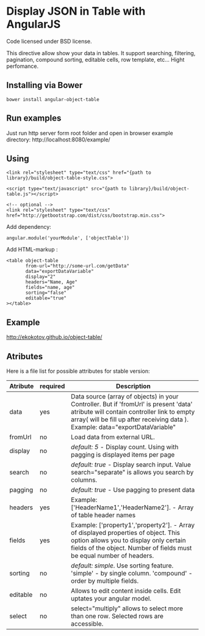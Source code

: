 Display JSON in Table with AngularJS
=================

Code licensed under BSD license.

This directive allow show your data in tables. It support searching, filtering, pagination, compound sorting, editable cells, row template, etc...
Hight perfomance.


## Installing via Bower
```
bower install angular-object-table
```

## Run examples
Just run http server form root folder and open in browser example directory: http://localhost:8080/example/

## Using

```
<link rel="stylesheet" type="text/css" href="{path to library}/build/object-table-style.css">

<script type="text/javascript" src="{path to library}/build/object-table.js"></script>

<!-- optional -->
<link rel="stylesheet" type="text/css" href="http://getbootstrap.com/dist/css/bootstrap.min.css">
```
Add dependency:
```
angular.module('yourModule', ['objectTable'])
```

Add HTML-markup :
```
<table object-table 
       from-url="http://some-url.com/getData" 
       data="exportDataVariable" 
       display="2" 
       headers="Name, Age" 
       fields="name, age"
       sorting="false"
       editable="true"
></table>
```
## Example
http://ekokotov.github.io/object-table/

## Atributes

Here is a file list for possible attributes for stable version:

Atribute             | required | Description
---------------------|----------|-------------------------
data                 | yes      | Data source (array of objects) in your Controller. But if 'fromUrl' is present 'data' atribute will contain controller link to empty array( will be fill up after receiving data ). Example: data="exportDataVariable"
fromUrl				 | no       | Load data from external URL. 
display     		 | no       | *default: 5* - Display count. Using with pagging is displayed items per page
search               | no       | *default: true* - Display search input. Value search="separate" is allows you search by columns.
pagging				 | no       | *default: true* - Use pagging to present data
headers              | yes      | Example: ['HeaderName1','HeaderName2']. - Array of table header names
fields  			 | yes      | Example: ['property1','property2'].  - Array of displayed properties of object. This option allows you to display only certain fields of the object. Number of fields must be equal number of headers.
sorting				 | no       | *default: simple*. Use sorting feature. 'simple' - by single column. 'compound' - order by multiple fields.
editable     		 | no       | Allows to edit content inside cells. Edit uptates your angular model. 
select               | no       | select="multiply" allows to select more than one row. Selected rows are accessible.
